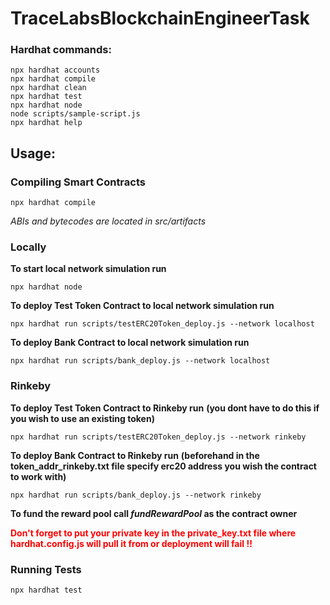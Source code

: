 # TraceLabsBlockchainEngineerTask

### Hardhat commands:

```shell
npx hardhat accounts
npx hardhat compile
npx hardhat clean
npx hardhat test
npx hardhat node
node scripts/sample-script.js
npx hardhat help
```

## Usage:

### Compiling Smart Contracts
```
npx hardhat compile
```
_ABIs and bytecodes are located in src/artifacts_

### Locally
**To start local network simulation run**
```
npx hardhat node
```
**To deploy Test Token Contract to local network simulation run**
```
npx hardhat run scripts/testERC20Token_deploy.js --network localhost
```
**To deploy Bank Contract to local network simulation run**
```
npx hardhat run scripts/bank_deploy.js --network localhost
```


### Rinkeby
**To deploy Test Token Contract to Rinkeby run**
**(you dont have to do this if you wish to use an existing token)**
```
npx hardhat run scripts/testERC20Token_deploy.js --network rinkeby
```
**To deploy Bank Contract to Rinkeby run**
**(beforehand in the token_addr_rinkeby.txt file specify erc20 address you wish the contract to work with)**
```
npx hardhat run scripts/bank_deploy.js --network rinkeby
```
**To fund the reward pool call _fundRewardPool_ as the contract owner**

<span style="color:red">**Don't forget to put your private key in the private_key.txt file where hardhat.config.js will pull it from or deployment will fail !!**</span>

### Running Tests
```
npx hardhat test
```